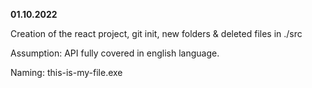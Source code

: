 **01.10.2022**

Creation of the react project, git init, new folders & deleted files in ./src  

Assumption: API fully covered in english language.

Naming: this-is-my-file.exe